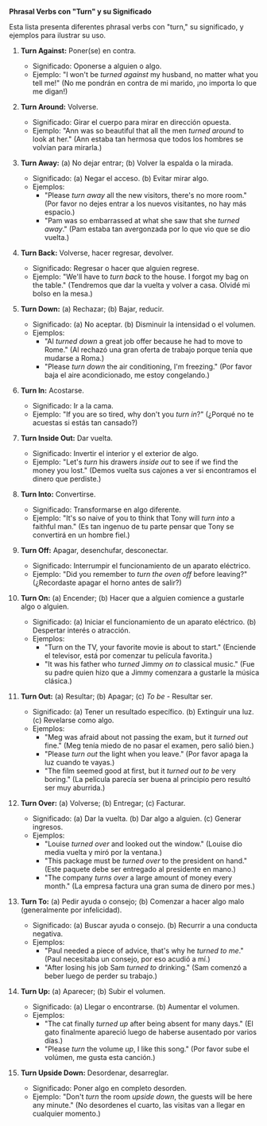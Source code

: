 

**Phrasal Verbs con "Turn" y su Significado**

Esta lista presenta diferentes phrasal verbs con "turn," su significado, y ejemplos para ilustrar su uso.

1.  **Turn Against:** Poner(se) en contra.

    *   Significado: Oponerse a alguien o algo.
    *   Ejemplo: "I won't be *turned against* my husband, no matter what you tell me!" (No me pondrán en contra de mi marido, ¡no importa lo que me digan!)

2.  **Turn Around:** Volverse.

    *   Significado: Girar el cuerpo para mirar en dirección opuesta.
    *   Ejemplo: "Ann was so beautiful that all the men *turned around* to look at her." (Ann estaba tan hermosa que todos los hombres se volvían para mirarla.)

3.  **Turn Away:** (a) No dejar entrar; (b) Volver la espalda o la mirada.

    *   Significado: (a) Negar el acceso. (b) Evitar mirar algo.
    *   Ejemplos:
        *   "Please *turn away* all the new visitors, there's no more room." (Por favor no dejes entrar a los nuevos visitantes, no hay más espacio.)
        *   "Pam was so embarrassed at what she saw that she *turned away*." (Pam estaba tan avergonzada por lo que vio que se dio vuelta.)

4.  **Turn Back:** Volverse, hacer regresar, devolver.

    *   Significado: Regresar o hacer que alguien regrese.
    *   Ejemplo: "We'll have to *turn back* to the house. I forgot my bag on the table." (Tendremos que dar la vuelta y volver a casa. Olvidé mi bolso en la mesa.)

5.  **Turn Down:** (a) Rechazar; (b) Bajar, reducir.

    *   Significado: (a) No aceptar. (b) Disminuir la intensidad o el volumen.
    *   Ejemplos:
        *   "Al *turned down* a great job offer because he had to move to Rome." (Al rechazó una gran oferta de trabajo porque tenía que mudarse a Roma.)
        *   "Please *turn down* the air conditioning, I'm freezing." (Por favor baja el aire acondicionado, me estoy congelando.)

6.  **Turn In:** Acostarse.

    *   Significado: Ir a la cama.
    *   Ejemplo: "If you are so tired, why don't you *turn in*?" (¿Porqué no te acuestas si estás tan cansado?)

7.  **Turn Inside Out:** Dar vuelta.

    *   Significado: Invertir el interior y el exterior de algo.
    *   Ejemplo: "Let's *turn* his drawers *inside out* to see if we find the money you lost." (Demos vuelta sus cajones a ver si encontramos el dinero que perdiste.)

8.  **Turn Into:** Convertirse.

    *   Significado: Transformarse en algo diferente.
    *   Ejemplo: "It's so naive of you to think that Tony will *turn into* a faithful man." (Es tan ingenuo de tu parte pensar que Tony se convertirá en un hombre fiel.)

9.  **Turn Off:** Apagar, desenchufar, desconectar.

    *   Significado: Interrumpir el funcionamiento de un aparato eléctrico.
    *   Ejemplo: "Did you remember to *turn the oven off* before leaving?" (¿Recordaste apagar el horno antes de salir?)

10. **Turn On:** (a) Encender; (b) Hacer que a alguien comience a gustarle algo o alguien.

    *   Significado: (a) Iniciar el funcionamiento de un aparato eléctrico. (b) Despertar interés o atracción.
    *   Ejemplos:
        *   "Turn on the TV, your favorite movie is about to start." (Enciende el televisor, está por comenzar tu película favorita.)
        *   "It was his father who *turned* Jimmy *on to* classical music." (Fue su padre quien hizo que a Jimmy comenzara a gustarle la música clásica.)

11. **Turn Out:** (a) Resultar; (b) Apagar; (c) *To be* - Resultar ser.

    *   Significado: (a) Tener un resultado específico. (b) Extinguir una luz. (c) Revelarse como algo.
    *   Ejemplos:
        *   "Meg was afraid about not passing the exam, but it *turned out* fine." (Meg tenía miedo de no pasar el examen, pero salió bien.)
        *   "Please *turn out* the light when you leave." (Por favor apaga la luz cuando te vayas.)
        *   "The film seemed good at first, but it *turned out to be* very boring." (La película parecía ser buena al principio pero resultó ser muy aburrida.)

12. **Turn Over:** (a) Volverse; (b) Entregar; (c) Facturar.

    *   Significado: (a) Dar la vuelta. (b) Dar algo a alguien. (c) Generar ingresos.
    *   Ejemplos:
        *   "Louise *turned over* and looked out the window." (Louise dio media vuelta y miró por la ventana.)
        *   "This package must be *turned over* to the president on hand." (Este paquete debe ser entregado al presidente en mano.)
        *   "The company *turns over* a large amount of money every month." (La empresa factura una gran suma de dinero por mes.)

13. **Turn To:** (a) Pedir ayuda o consejo; (b) Comenzar a hacer algo malo (generalmente por infelicidad).

    *   Significado: (a) Buscar ayuda o consejo. (b) Recurrir a una conducta negativa.
    *   Ejemplos:
        *   "Paul needed a piece of advice, that's why he *turned to me*." (Paul necesitaba un consejo, por eso acudió a mí.)
        *   "After losing his job Sam *turned to* drinking." (Sam comenzó a beber luego de perder su trabajo.)

14. **Turn Up:** (a) Aparecer; (b) Subir el volumen.

    *   Significado: (a) Llegar o encontrarse. (b) Aumentar el volumen.
    *   Ejemplos:
        *   "The cat finally *turned up* after being absent for many days." (El gato finalmente apareció luego de haberse ausentado por varios días.)
        *   "Please *turn* the volume *up*, I like this song." (Por favor sube el volúmen, me gusta esta canción.)

15. **Turn Upside Down:** Desordenar, desarreglar.

    *   Significado: Poner algo en completo desorden.
    *   Ejemplo: "Don't *turn* the room *upside down*, the guests will be here any minute." (No desordenes el cuarto, las visitas van a llegar en cualquier momento.)
